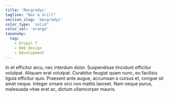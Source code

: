 ```yaml
---
title: 'Macgradys'
tagline: "Bar & Grill"
section_slug: 'macgradys'
color_type: 'solid'
color_val: 'orange'
taxonomy:
  tag:
    - Drupal 7
    - Web Design
    - Development
---
```

In et efficitur arcu, nec interdum dolor. Suspendisse tincidunt efficitur volutpat. Aliquam erat volutpat. Curabitur feugiat quam nunc, eu facilisis ligula efficitur quis. Praesent ante augue, accumsan a cursus et, congue sit amet neque. Integer ornare orci non mattis laoreet. Nam neque purus, malesuada vitae erat ac, dictum ullamcorper mauris.

